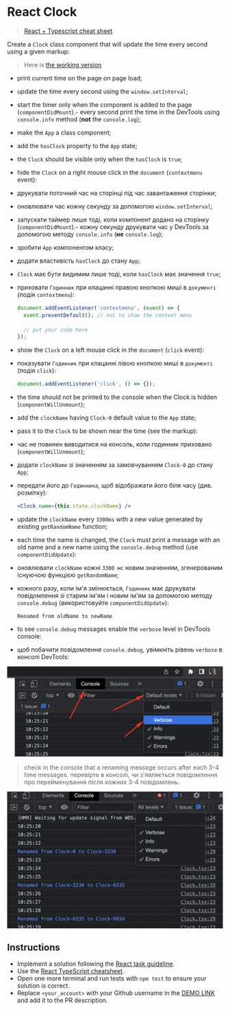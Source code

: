 # React Clock

> [React + Typescript cheat sheet](https://mate-academy.github.io/fe-program/js/extra/react-typescript)

Create a `Clock` class component that will update the time every second using a given markup:

> Here is [the working version](https://mate-academy.github.io/react_clock)

- print current time on the page on page load;
- update the time every second using the `window.setInterval`;
- start the timer only when the component is added to the page (`componentDidMount`).- every second print the time in the DevTools using `console.info` method (**not** the `console.log`);
- make the `App` a class component;
- add the `hasClock` property to the `App` state;
- the `Clock` should be visible only when the `hasClock` is `true`;
- hide the `Clock` on a right mouse click in the `document` (`contextmenu` event):

- друкувати поточний час на сторінці під час завантаження сторінки;
- оновлювати час кожну секунду за допомогою `window.setInterval`;
- запускати таймер лише тоді, коли компонент додано на сторінку (`componentDidMount`).- кожну секунду друкувати час у DevTools за допомогою методу `console.info` (**не** `console.log`);
- зробити `App` компонентом класу;
- додати властивість `hasClock` до стану `App`;
- `Clock` має бути видимим лише тоді, коли `hasClock` має значення `true`;
- приховати `Годинник` при клацанні правою кнопкою миші в `документі` (подія `contextmenu`):
    ```js
    document.addEventListener('contextmenu', (event) => {
      event.preventDefault(); // not to show the context menu

      // put your code here
    });
    ```
- show the `Clock` on a left mouse click in the `document` (`click` event):
- показувати `Годинник` при клацанні лівою кнопкою миші в `документі` (подія `click`):
    ```js
    document.addEventListener('click', () => {});
    ```
- the time should not be printed to the console when the Clock is hidden (`componentWillUnmount`);
- add the `clockName` having `Clock-0` default value to the `App` state;
- pass it to the `Clock` to be shown near the time (see the markup):

- час не повинен виводитися на консоль, коли годинник приховано (`componentWillUnmount`);
- додати `clockName` зі значенням за замовчуванням `Clock-0` до стану `App`;
- передати його до `Годинника`, щоб відображати його біля часу (див. розмітку):
    ```jsx
    <Clock name={this.state.clockName} />
    ```
- update the `clockName` every `3300ms` with a new value generated by existing `getRandomName` function;
- each time the name is changed, the `Clock` must print a message with an old name and a new name using the `console.debug` method (use `componentDidUpdate`):

- оновлювати `clockName` кожні `3300 мс` новим значенням, згенерованим існуючою функцією `getRandomName`;
- кожного разу, коли ім'я змінюється, `Годинник` має друкувати повідомлення зі старим ім'ям і новим ім'ям за допомогою методу `console.debug` (використовуйте `componentDidUpdate`):
    ```
    Renamed from oldName to newName
    ```
- to see `console.debug` messages enable the `verbose` level in DevTools console:
- щоб побачити повідомлення `console.debug`, увімкніть рівень `verbose` в консолі DevTools:
    
![How to enable verbose level](./readme-files/enable-verbose-level.png)

> check in the console that a renaming message occurs after each 3-4 time messages.
> перевірте в консолі, чи з'являється повідомлення про перейменування після кожних 3-4 повідомлень.

![Expected console output](./readme-files/expected-console-output.png)

## Instructions

- Implement a solution following the [React task guideline](https://github.com/mate-academy/react_task-guideline#react-tasks-guideline).
- Use the [React TypeScript cheatsheet](https://mate-academy.github.io/fe-program/js/extra/react-typescript).
- Open one more terminal and run tests with `npm test` to ensure your solution is correct.
- Replace `<your_account>` with your Github username in the [DEMO LINK](https://<your_account>.github.io/react_clock/) and add it to the PR description.
